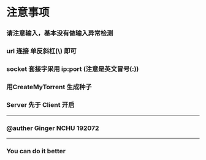 # 注意事项
### 请注意输入，基本没有做输入异常检测
### url 连接 单反斜杠(\\) 即可
### socket 套接字采用 ip:port (注意是英文冒号(:))
### 用CreateMyTorrent 生成种子
### Server 先于 Client 开启

------------------------
### @auther Ginger NCHU 192072

------------------
### You can do it better